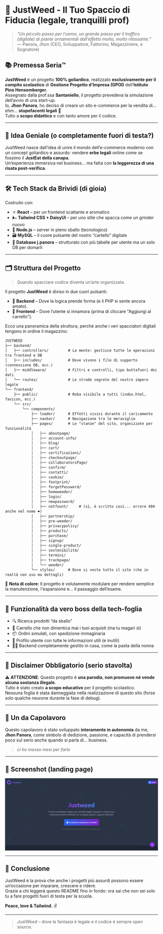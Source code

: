 # 🌿 JustWeed - Il Tuo Spaccio di Fiducia (legale, tranquilli prof)

> _“Un piccolo passo per l’uomo, un grande passo per il traffico (digitale) di piante ornamentali dall’effetto molto, molto rilassante.”_  
> — Panora, Jhon (CEO, Sviluppatore, Fattorino, Magazziniere, e Sognatore)

## 📚 Premessa Seria™️

**JustWeed** è un progetto **100% goliardico**, realizzato **esclusivamente per il compito scolastico** di **Gestione Progetto d’Impresa (GPOI)** dell’**Istituto Pino Hensemberger**.  
Assegnato dalla prof.ssa **Santaniello**, il progetto prevedeva la simulazione dell’avvio di una start-up.  
Io, **Jhon Panora**, ho deciso di creare un sito e-commerce per la vendita di... ehm... **stupefacenti legali** 🫠  
Tutto a **scopo didattico** e con tanto amore per il codice.

---

## 🧠 Idea Geniale (o completamente fuori di testa?)

JustWeed nasce dall’idea di unire il mondo dell’e-commerce moderno con un concept goliardico e assurdo: vendere **erbe legali** online come se fossimo il **JustEat della canapa**.  
Un’esperienza immersiva nel business... ma fatta con **la leggerezza di una risata post-verifica**.

---

## 🛠️ Tech Stack da Brividi (di gioia)

Costruito con:

- ⚛️ **React** – per un frontend scattante e aromatico
- 🌬 **Tailwind CSS + DaisyUI** – per uno stile che spacca come un grinder nuovo
- 🧠 **Node.js** – server in pieno sballo (tecnologico)
- 🗃️ **MySQL** – il cuore pulsante del nostro “cartello” digitale
- 🧾 **Database j.panora** – strutturato con più tabelle per utente ma un solo DB per domarli

---
## 🗂️ Struttura del Progetto

> Quando spacciare codice diventa un’arte organizzata.

Il progetto **JustWeed** è diviso in due cuori pulsanti:

- 🧠 **Backend** – Dove la logica prende forma (e il PHP si sente ancora amato).
- 💅 **Frontend** – Dove l’utente si innamora (prima di cliccare "Aggiungi al carrello").

Ecco una panoramica della struttura, perché anche i veri spacciatori digitali tengono in ordine il magazzino:

```
JUSTWEED
├── backend/
│   ├── controllers/         # La mente: gestisce tutte le operazioni tra frontend e DB
│   ├── includes/            # Dove vivono i file di supporto (connessione DB, ecc.)
│   ├── middleware/          # Filtri e controlli, tipo buttafuori dei dati
│   └── routes/              # Le strade segrete del nostro impero legale
└── frontend/
    ├── public/              # Roba visibile a tutti (index.html, favicon, ecc.)
    └── src/
        └── components/
            ├── loader/      # Effetti visivi durante il caricamento
            ├── navbar/      # Navigazione tra le meraviglie
            ├── pages/       # Le "stanze" del sito, organizzate per funzionalità
            │   ├── aboutpage/
            │   ├── account-info/
            │   ├── blog/
            │   ├── cart/
            │   ├── certificazioni/
            │   ├── checkoutpage/
            │   ├── collaboratoriPage/
            │   ├── confirm/
            │   ├── contatti/
            │   ├── cookie/
            │   ├── footprint/
            │   ├── forgotPassword/
            │   ├── homeweeder/
            │   ├── login/
            │   ├── newpassword/
            │   ├── notfount/     # (sì, è scritto così... errore 404 anche nel nome ❤️)
            │   ├── partnership/
            │   ├── pre-weeder/
            │   ├── privacypolicy/
            │   ├── products/
            │   ├── purchase/
            │   ├── signup/
            │   ├── single-product/
            │   ├── sostenibilità/
            │   ├── termini/
            │   ├── trackpage/
            │   └── weeder/
            └── styles/      # Dove si veste tutto il sito (che in realtà non uso ma dettagli)
```

📌 **Nota di colore**: Il progetto è volutamente modulare per rendere semplice la manutenzione, l'espansione e... il passaggio dell’esame.

---

## 🧪 Funzionalità da vero boss della tech-foglia

- 🔍 Ricerca prodotti “da sballo”
- 🛒 Carrello che non dimentica mai i tuoi acquisti (ma tu magari sì)
- 📦 Ordini simulati, con spedizione immaginaria
- 👤 Profilo utente con tutte le informazioni utili (e inutili)
- 🧑‍🍳 Backend completamente gestito in casa, come la pasta della nonna

---

## 🤡 Disclaimer Obbligatorio (serio stavolta)

⚠️ **ATTENZIONE**: Questo progetto è **una parodia**, **non promuove né vende alcuna sostanza illegale**.  
Tutto è stato creato **a scopo educativo** per il progetto scolastico.  
Nessuna foglia è stata danneggiata nella realizzazione di questo sito (forse solo qualche neurone durante la fase di debug).

---

## 💼 Un da Capolavoro

Questo capolavoro è stato sviluppato **interamente in autonomia** da me, **Jhon Panora**, come simbolo di dedizione, passione, e capacità di prendersi poco sul serio anche quando si parla di... business.

> _ci ho messo mesi per farlo_

---

## 📸 Screenshot (landing page)

![Landing page](./assets/image.png)

---

## 🧾 Conclusione

JustWeed è la prova che anche i progetti più assurdi possono essere un’occasione per imparare, crescere e ridere.  
Grazie a chi leggerà questo README fino in fondo: ora sai che non sei solo tu a fare progetti fuori di testa per la scuola.

**Peace, love & Tailwind.** ✌️

---

> _JustWeed_ – dove la fantasia è legale e il codice è sempre open source.
